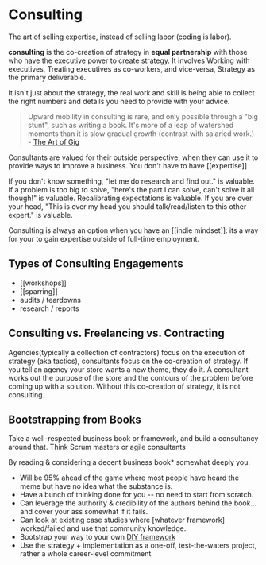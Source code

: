 # Consulting

The art of selling expertise, instead of selling labor (coding is labor).

**consulting** is the co-creation of strategy in **equal partnership** with those who have the executive power to create strategy. It involves Working with executives, Treating executives as co-workers, and vice-versa, Strategy as the primary deliverable.

It isn't just about the strategy, the real work and skill is being able to collect the right numbers and details you need to provide with your advice.

> Upward mobility in consulting is rare, and only possible through a "big stunt", such as writing a book. It's more of a leap of watershed moments than it is slow gradual growth (contrast with salaried work.) - [The Art of Gig](https://studio.ribbonfarm.com/p/the-art-of-gig)

Consultants are valued for their outside perspective, when they can use it to provide ways to improve a business. You don't have to have [[expertise]]

If you don't know something, "let me do research and find out." is valuable. If a problem is too big to solve, "here's the part I can solve, can't solve it all though!" is valuable. Recalibrating expectations is valuable. If you are over your head, "This is over my head you should talk/read/listen to this other expert." is valuable.

Consulting is always an option when you have an [[indie mindset]]: its a way for your to gain expertise outside of full-time employment.

## Types of Consulting Engagements

- [[workshops]]
- [[sparring]]
- audits / teardowns
- research / reports

## Consulting vs. Freelancing vs. Contracting

Agencies(typically a collection of contractors) focus on the execution of strategy (aka tactics), consultants focus on the co-creation of strategy. If you tell an agency your store wants a new theme, they do it. A consultant works out the purpose of the store and the contours of the problem before coming up with a solution. Without this co-creation of strategy, it is not consulting.

## Bootstrapping from Books

Take a well-respected business book or framework, and build a consultancy around that. Think Scrum masters or agile consultants

By reading & considering a decent business book\* somewhat deeply you:

- Will be 95% ahead of the game where most people have heard the meme but have no idea what the substance is.
- Have a bunch of thinking done for you -- no need to start from scratch.
- Can leverage the authority & credibility of the authors behind the book... and cover your ass somewhat if it fails.
- Can look at existing case studies where [whatever framework] worked/failed and use that community knowledge.
- Bootstrap your way to your own [DIY framework](https://tomcritchlow.com/2019/06/27/frameworks/)
- Use the strategy + implementation as a one-off, test-the-waters project, rather a whole career-level commitment
